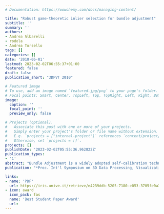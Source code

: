 ```yaml
---
# Documentation: https://wowchemy.com/docs/managing-content/

title: "Robust game-theoretic inlier selection for bundle adjustment"
subtitle: ''
summary: ''
authors:
- Andrea Albarelli
- rodola
- Andrea Torsello
tags: []
categories: []
date: '2010-05-01'
lastmod: 2023-02-02T06:55:37+01:00
featured: false
draft: false
publication_short: "3DPVT 2010"

# Featured image
# To use, add an image named `featured.jpg/png` to your page's folder.
# Focal points: Smart, Center, TopLeft, Top, TopRight, Left, Right, BottomLeft, Bottom, BottomRight.
image:
  caption: ''
  focal_point: ''
  preview_only: false

# Projects (optional).
#   Associate this post with one or more of your projects.
#   Simply enter your project's folder or file name without extension.
#   E.g. `projects = ["internal-project"]` references `content/project/deep-learning/index.md`.
#   Otherwise, set `projects = []`.
projects: []
publishDate: '2023-02-02T05:55:36.962822Z'
publication_types:
- '1'
abstract: "Bundle Adjustment is a widely adopted self-calibration technique that allows to estimate scene structure and camera parameters at once. Typically this happens by iteratively minimizing the reprojection error between a set of 2D stereo correspondences and their predicted 3D positions. This optimization is almost invariantly carried out by means of the Levenberg-Marquardt algorithm, which is very sensitive to the presence of outliers in the input data. For this reason many structure-from-motion techniques adopt some inlier selection algorithm. This usually happens both in the initial feature matching step and by pruning matches with larger reprojection error after an initial optimization. While this works well in many scenarios, outliers that are not filtered before the optimization can still lead to wrong parameter estimation or even prevent convergence. In this paper we introduce a novel stereo correspondences selection schema that exploits Game Theory in order to perform a robust inlier selection before any optimization step. The practical effectiveness of the proposed approach is confirmed by an extensive set of experiments and comparisons with state-of-the-art techniques."
publication: "*Proc. Int'l Symposium on 3D Data Processing, Visualization and Transmission*"

links:
- name: 'PDF'
  url: https://iris.unive.it/retrieve/e4239ddb-5205-7180-e053-3705fe0a3322/3dpvt2010.pdf
- icon: award
  icon_pack: fas
  name: 'Best Student Paper Award'
  url: 
---
```

